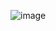 ![image](https://github.com/Snehp123/Weather-Forecasting/assets/130070085/387df7ac-24d1-4b77-9f76-fdd047f3a1d5)


